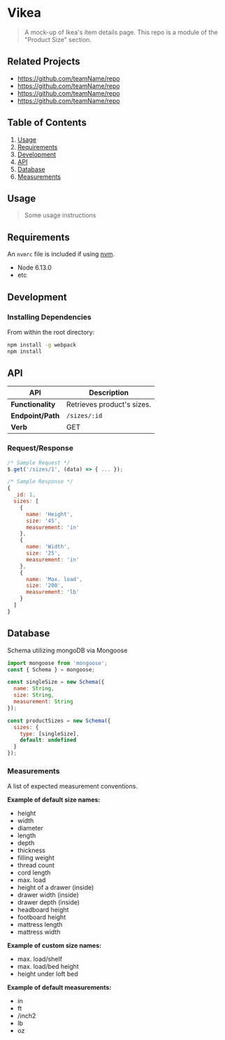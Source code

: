 # Vikea

> A mock-up of Ikea's item details page. This repo is a module of the "Product Size" section.

## Related Projects

  - https://github.com/teamName/repo
  - https://github.com/teamName/repo
  - https://github.com/teamName/repo
  - https://github.com/teamName/repo

## Table of Contents

1. [Usage](#usage)
1. [Requirements](#requirements)
1. [Development](#development)
1. [API](#api)
1. [Database](#database)
1. [Measurements](#measurements)

## Usage

> Some usage instructions

## Requirements

An `nvmrc` file is included if using [nvm](https://github.com/creationix/nvm).

- Node 6.13.0
- etc

## Development

### Installing Dependencies

From within the root directory:

```sh
npm install -g webpack
npm install
```

## API

API               | Description
------------------|----------------------------------------------
**Functionality** | Retrieves product's sizes.
**Endpoint/Path** | `/sizes/:id`
**Verb**          | GET

### Request/Response

```javascript
/* Sample Request */
$.get('/sizes/1', (data) => { ... });

/* Sample Response */
{
  _id: 1,
  sizes: [
    {
      name: 'Height',
      size: '45',
      measurement: 'in'
    },
    {
      name: 'Width',
      size: '25',
      measurement: 'in'
    },
    {
      name: 'Max. load',
      size: '200',
      measurement: 'lb'
    }
  ]
}
```

## Database

Schema utilizing mongoDB via Mongoose

```javascript
import mongoose from 'mongoose';
const { Schema } = mongoose;

const singleSize = new Schema({
  name: String,
  size: String,
  measurement: String
});

const productSizes = new Schema({
  sizes: {
    type: [singleSize],
    default: undefined
  }
});
```

### Measurements

A list of expected measurement conventions.

**Example of default size names:**

- height
- width
- diameter
- length
- depth
- thickness
- filling weight
- thread count
- cord length
- max. load
- height of a drawer (inside)
- drawer width (inside)
- drawer depth (inside)
- headboard height
- footboard height
- mattress length
- mattress width

**Example of custom size names:**

- max. load/shelf
- max. load/bed height
- height under loft bed

**Example of default measurements:**

- in
- ft
- /inch2
- lb
- oz
